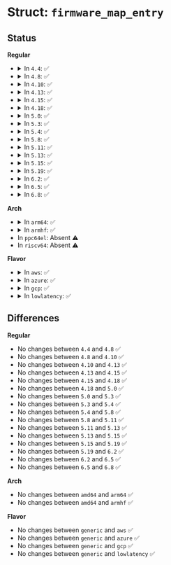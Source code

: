 # Struct: <code>firmware_map_entry</code>

## Status
<b>Regular</b>
<ul>
<li>
<details>
<summary>In <code>4.4</code>: ✅</summary>

```c
struct firmware_map_entry {
    u64 start;
    u64 end;
    const char *type;
    struct list_head list;
    struct kobject kobj;
};
```
</details>
</li>
<li>
<details>
<summary>In <code>4.8</code>: ✅</summary>

```c
struct firmware_map_entry {
    u64 start;
    u64 end;
    const char *type;
    struct list_head list;
    struct kobject kobj;
};
```
</details>
</li>
<li>
<details>
<summary>In <code>4.10</code>: ✅</summary>

```c
struct firmware_map_entry {
    u64 start;
    u64 end;
    const char *type;
    struct list_head list;
    struct kobject kobj;
};
```
</details>
</li>
<li>
<details>
<summary>In <code>4.13</code>: ✅</summary>

```c
struct firmware_map_entry {
    u64 start;
    u64 end;
    const char *type;
    struct list_head list;
    struct kobject kobj;
};
```
</details>
</li>
<li>
<details>
<summary>In <code>4.15</code>: ✅</summary>

```c
struct firmware_map_entry {
    u64 start;
    u64 end;
    const char *type;
    struct list_head list;
    struct kobject kobj;
};
```
</details>
</li>
<li>
<details>
<summary>In <code>4.18</code>: ✅</summary>

```c
struct firmware_map_entry {
    u64 start;
    u64 end;
    const char *type;
    struct list_head list;
    struct kobject kobj;
};
```
</details>
</li>
<li>
<details>
<summary>In <code>5.0</code>: ✅</summary>

```c
struct firmware_map_entry {
    u64 start;
    u64 end;
    const char *type;
    struct list_head list;
    struct kobject kobj;
};
```
</details>
</li>
<li>
<details>
<summary>In <code>5.3</code>: ✅</summary>

```c
struct firmware_map_entry {
    u64 start;
    u64 end;
    const char *type;
    struct list_head list;
    struct kobject kobj;
};
```
</details>
</li>
<li>
<details>
<summary>In <code>5.4</code>: ✅</summary>

```c
struct firmware_map_entry {
    u64 start;
    u64 end;
    const char *type;
    struct list_head list;
    struct kobject kobj;
};
```
</details>
</li>
<li>
<details>
<summary>In <code>5.8</code>: ✅</summary>

```c
struct firmware_map_entry {
    u64 start;
    u64 end;
    const char *type;
    struct list_head list;
    struct kobject kobj;
};
```
</details>
</li>
<li>
<details>
<summary>In <code>5.11</code>: ✅</summary>

```c
struct firmware_map_entry {
    u64 start;
    u64 end;
    const char *type;
    struct list_head list;
    struct kobject kobj;
};
```
</details>
</li>
<li>
<details>
<summary>In <code>5.13</code>: ✅</summary>

```c
struct firmware_map_entry {
    u64 start;
    u64 end;
    const char *type;
    struct list_head list;
    struct kobject kobj;
};
```
</details>
</li>
<li>
<details>
<summary>In <code>5.15</code>: ✅</summary>

```c
struct firmware_map_entry {
    u64 start;
    u64 end;
    const char *type;
    struct list_head list;
    struct kobject kobj;
};
```
</details>
</li>
<li>
<details>
<summary>In <code>5.19</code>: ✅</summary>

```c
struct firmware_map_entry {
    u64 start;
    u64 end;
    const char *type;
    struct list_head list;
    struct kobject kobj;
};
```
</details>
</li>
<li>
<details>
<summary>In <code>6.2</code>: ✅</summary>

```c
struct firmware_map_entry {
    u64 start;
    u64 end;
    const char *type;
    struct list_head list;
    struct kobject kobj;
};
```
</details>
</li>
<li>
<details>
<summary>In <code>6.5</code>: ✅</summary>

```c
struct firmware_map_entry {
    u64 start;
    u64 end;
    const char *type;
    struct list_head list;
    struct kobject kobj;
};
```
</details>
</li>
<li>
<details>
<summary>In <code>6.8</code>: ✅</summary>

```c
struct firmware_map_entry {
    u64 start;
    u64 end;
    const char *type;
    struct list_head list;
    struct kobject kobj;
};
```
</details>
</li>
</ul>
<b>Arch</b>
<ul>
<li>
<details>
<summary>In <code>arm64</code>: ✅</summary>

```c
struct firmware_map_entry {
    u64 start;
    u64 end;
    const char *type;
    struct list_head list;
    struct kobject kobj;
};
```
</details>
</li>
<li>
<details>
<summary>In <code>armhf</code>: ✅</summary>

```c
struct firmware_map_entry {
    u64 start;
    u64 end;
    const char *type;
    struct list_head list;
    struct kobject kobj;
};
```
</details>
</li>
<li>
In <code>ppc64el</code>: Absent ⚠️
</li>
<li>
In <code>riscv64</code>: Absent ⚠️
</li>
</ul>
<b>Flavor</b>
<ul>
<li>
<details>
<summary>In <code>aws</code>: ✅</summary>

```c
struct firmware_map_entry {
    u64 start;
    u64 end;
    const char *type;
    struct list_head list;
    struct kobject kobj;
};
```
</details>
</li>
<li>
<details>
<summary>In <code>azure</code>: ✅</summary>

```c
struct firmware_map_entry {
    u64 start;
    u64 end;
    const char *type;
    struct list_head list;
    struct kobject kobj;
};
```
</details>
</li>
<li>
<details>
<summary>In <code>gcp</code>: ✅</summary>

```c
struct firmware_map_entry {
    u64 start;
    u64 end;
    const char *type;
    struct list_head list;
    struct kobject kobj;
};
```
</details>
</li>
<li>
<details>
<summary>In <code>lowlatency</code>: ✅</summary>

```c
struct firmware_map_entry {
    u64 start;
    u64 end;
    const char *type;
    struct list_head list;
    struct kobject kobj;
};
```
</details>
</li>
</ul>

## Differences
<b>Regular</b>
<ul>
<li>
No changes between <code>4.4</code> and <code>4.8</code> ✅
</li>
<li>
No changes between <code>4.8</code> and <code>4.10</code> ✅
</li>
<li>
No changes between <code>4.10</code> and <code>4.13</code> ✅
</li>
<li>
No changes between <code>4.13</code> and <code>4.15</code> ✅
</li>
<li>
No changes between <code>4.15</code> and <code>4.18</code> ✅
</li>
<li>
No changes between <code>4.18</code> and <code>5.0</code> ✅
</li>
<li>
No changes between <code>5.0</code> and <code>5.3</code> ✅
</li>
<li>
No changes between <code>5.3</code> and <code>5.4</code> ✅
</li>
<li>
No changes between <code>5.4</code> and <code>5.8</code> ✅
</li>
<li>
No changes between <code>5.8</code> and <code>5.11</code> ✅
</li>
<li>
No changes between <code>5.11</code> and <code>5.13</code> ✅
</li>
<li>
No changes between <code>5.13</code> and <code>5.15</code> ✅
</li>
<li>
No changes between <code>5.15</code> and <code>5.19</code> ✅
</li>
<li>
No changes between <code>5.19</code> and <code>6.2</code> ✅
</li>
<li>
No changes between <code>6.2</code> and <code>6.5</code> ✅
</li>
<li>
No changes between <code>6.5</code> and <code>6.8</code> ✅
</li>
</ul>
<b>Arch</b>
<ul>
<li>
No changes between <code>amd64</code> and <code>arm64</code> ✅
</li>
<li>
No changes between <code>amd64</code> and <code>armhf</code> ✅
</li>
</ul>
<b>Flavor</b>
<ul>
<li>
No changes between <code>generic</code> and <code>aws</code> ✅
</li>
<li>
No changes between <code>generic</code> and <code>azure</code> ✅
</li>
<li>
No changes between <code>generic</code> and <code>gcp</code> ✅
</li>
<li>
No changes between <code>generic</code> and <code>lowlatency</code> ✅
</li>
</ul>
